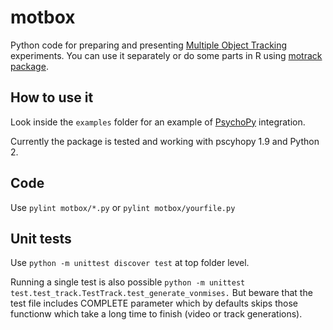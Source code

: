 # motbox

Python code for preparing and presenting [Multiple Object Tracking](http://www.scholarpedia.org/article/Multiple_object_tracking) experiments. You can use it separately or do some parts in R using [motrack package](https://github.com/jirilukavsky/motrack). 

## How to use it

Look inside the `examples` folder for an example of [PsychoPy](https://www.psychopy.org/) integration.

Currently the package is tested and working with pscyhopy 1.9 and Python 2.

## Code

Use `pylint motbox/*.py` or `pylint motbox/yourfile.py`

## Unit tests

Use `python -m unittest discover test` at top folder level.

Running a single test is also possible `python -m unittest test.test_track.TestTrack.test_generate_vonmises.` But beware that the test file includes COMPLETE parameter which by defaults skips those functionw which take a long time to finish (video or track generations).